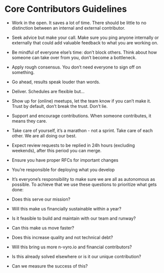 # Core Contributors Guidelines

* Work in the open. It saves a lot of time. There should be little to no distinction between an internal and external
contributor.

* Seek advice but make your call. Make sure you ping anyone internally or externally that could add valuable feedback to
what you are working on.

* Be mindful of everyone else’s time: don’t block others. Think about how someone can take over from you, don’t become a
bottleneck.

* Apply rough consensus. You don’t need everyone to sign off on something.

* Go ahead, results speak louder than words.

* Deliver. Schedules are flexible but…

* Show up for (online) meetups, let the team know if you can’t make it. Trust by default, don’t break the trust. Don’t lie.

* Support and encourage contributions. When someone contributes, it means they care.

* Take care of yourself, it’s a marathon - not a sprint. Take care of each other. We are all doing our best.

* Expect review requests to be replied in 24h hours (excluding weekends), after this period you can merge.

* Ensure you have proper RFCs for important changes

* You’re responsible for deploying what you develop

* It’s everyone’s responsibility to make sure we are all as autonomous as possible. To achieve that we use these questions to prioritize what gets done:

* Does this serve our mission? 

* Will this make us financially sustainable within a year?

* Is it feasible to build and maintain with our team and runway?

* Can this make us move faster?

* Does this increase quality and not technical debt?

* Will this bring us more n-vyro.io and financial contributors?

* Is this already solved elsewhere or is it our unique contribution?

* Can we measure the success of this?
